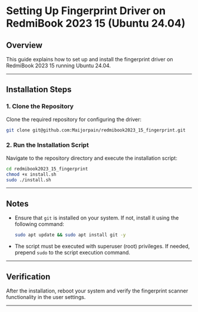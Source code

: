 # Setting Up Fingerprint Driver on RedmiBook 2023 15 (Ubuntu 24.04)

## Overview
This guide explains how to set up and install the fingerprint driver on RedmiBook 2023 15 running Ubuntu 24.04.

---

## Installation Steps

### 1. Clone the Repository
Clone the required repository for configuring the driver:

```bash
git clone git@github.com:Maijorpain/redmibook2023_15_fingerprint.git
```

### 2. Run the Installation Script
Navigate to the repository directory and execute the installation script:

```bash
cd redmibook2023_15_fingerprint
chmod +x install.sh
sudo ./install.sh
```

---

## Notes
- Ensure that `git` is installed on your system. If not, install it using the following command:
  ```bash
  sudo apt update && sudo apt install git -y
  ```
- The script must be executed with superuser (root) privileges. If needed, prepend `sudo` to the script execution command.

---

## Verification
After the installation, reboot your system and verify the fingerprint scanner functionality in the user settings.

---


